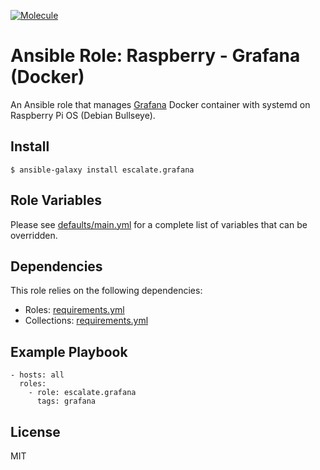 [![Molecule](https://github.com/escalate/ansible-raspberry-grafana-docker/actions/workflows/molecule.yml/badge.svg?branch=master&event=push)](https://github.com/escalate/ansible-raspberry-grafana-docker/actions/workflows/molecule.yml)

# Ansible Role: Raspberry - Grafana (Docker)

An Ansible role that manages [Grafana](https://grafana.com/oss/grafana/) Docker container with systemd on Raspberry Pi OS (Debian Bullseye).

## Install

```
$ ansible-galaxy install escalate.grafana
```

## Role Variables

Please see [defaults/main.yml](https://github.com/escalate/ansible-raspberry-grafana-docker/blob/master/defaults/main.yml) for a complete list of variables that can be overridden.

## Dependencies

This role relies on the following dependencies:

* Roles: [requirements.yml](https://github.com/escalate/ansible-raspberry-grafana-docker/blob/master/requirements.yml)
* Collections: [requirements.yml](https://github.com/escalate/ansible-raspberry-grafana-docker/blob/master/requirements.yml)

## Example Playbook

```
- hosts: all
  roles:
    - role: escalate.grafana
      tags: grafana
```

## License

MIT
